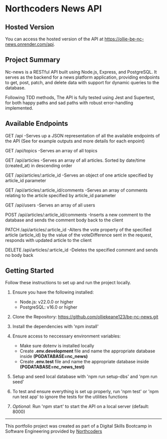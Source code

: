 # Northcoders News API

## **Hosted Version**

You can access the hosted version of the API at https://ollie-be-nc-news.onrender.com/api.

## **Project Summary**

Nc-news is a RESTful API built using Node.js, Express, and PostgreSQL. It serves as the backend for a news platform application, providing endpoints to get, post, patch, and delete data with support for dynamic queries to the database.

Following TDD methods, The API is fully tested using Jest and Supertest, for both happy paths and sad paths with robust error-handling implemented.

## **Available Endpoints**

GET /api -Serves up a JSON representation of all the available endpoints of the API (See for example outputs and more details for each enpoint)

GET /api/topics -Serves an array of all topics

GET /api/articles -Serves an array of all articles. Sorted by date/time (created_at) in descending order

GET /api/articles/:article_id -Serves an object of one article specified by article_id parameter

GET /api/articles/:article_id/comments -Serves an array of comments relating to the article specified by article_id parameter

GET /api/users -Serves an array of all users

POST /api/articles/:article_id/comments -Inserts a new comment to the database and sends the comment body back to the client

PATCH /api/articles/:article_id -Alters the vote property of the specified article (article_id) by the value of the voteDifference sent in the request, responds with updated article to the client

DELETE /api/articles/:article_id -Deletes the specified comment and sends no body back

## **Getting Started**

Follow these instructions to set up and run the project locally.

1. Ensure you have the following installed:

    - Node.js: v22.0.0 or higher
    - PostgreSQL: v16.0 or higher

2. Clone the Repository:
   https://github.com/olliekeane123/be-nc-news.git

3. Install the dependencies with 'npm install'

4. Ensure access to neccessary environment variables:

    - Make sure dotenv is installed locally
    - Create **.env.development** file and name the appropriate database inside **(PGDATABASE=nc_news)**
    - Create **.env.test** file and name the appropriate database inside **(PGDATABASE=nc_news_test)**

5. Setup and seed local database with 'npm run setup-dbs' and 'npm run seed'

6. To test and ensure everything is set up properly, run 'npm test' or 'npm run test app' to ignore the tests for the utilities functions

7. _Optional_: Run 'npm start' to start the API on a local server (default: 8000)

---

This portfolio project was created as part of a Digital Skills Bootcamp in Software Engineering provided by [Northcoders](https://northcoders.com/)
